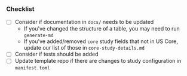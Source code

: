 
### Checklist
- [ ] Consider if documentation in `docs/` needs to be updated
  - If you've changed the structure of a table, you may need to run `generate-md`
  - If you've added/removed `core` study fields that not in US Core, update our list of those in `core-study-details.md`
- [ ] Consider if tests should be added
- [ ] Update template repo if there are changes to study configuration in `manifest.toml`